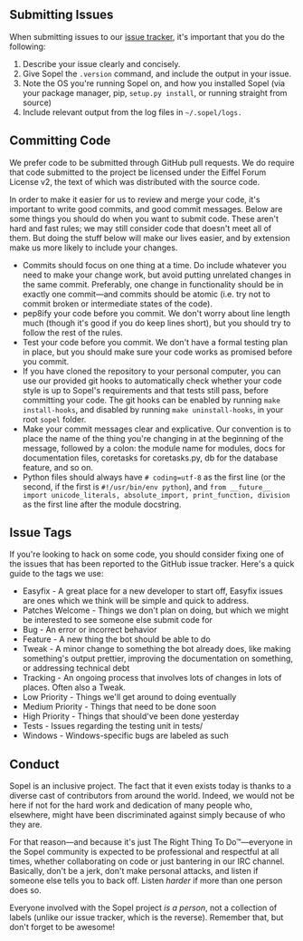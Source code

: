 Submitting Issues
-----------------

When submitting issues to our
[issue tracker](https://github.com/sopel-irc/sopel/issues), it's important
that you do the following:

1. Describe your issue clearly and concisely.
2. Give Sopel the `.version` command, and include the output in your issue.
3. Note the OS you're running Sopel on, and how you installed Sopel (via your
   package manager, pip, `setup.py install`, or running straight from source)
4. Include relevant output from the log files in `~/.sopel/logs.`

Committing Code
---------------

We prefer code to be submitted through GitHub pull requests. We do require that
code submitted to the project be licensed under the Eiffel Forum License v2,
the text of which was distributed with the source code.

In order to make it easier for us to review and merge your code, it's important
to write good commits, and good commit messages. Below are some things you
should do when you want to submit code. These aren't hard and fast rules; we
may still consider code that doesn't meet all of them. But doing the stuff
below will make our lives easier, and by extension make us more likely to
include your changes.

* Commits should focus on one thing at a time. Do include whatever you need to
  make your change work, but avoid putting unrelated changes in the same
  commit. Preferably, one change in functionality should be in exactly one
  commit—and commits should be atomic (i.e. try not to commit broken or
  intermediate states of the code).
* pep8ify your code before you commit. We don't worry about line length much
  (though it's good if you do keep lines short), but you should try to follow
  the rest of the rules.
* Test your code before you commit. We don't have a formal testing plan in
  place, but you should make sure your code works as promised before you
  commit.
* If you have cloned the repository to your personal computer, you can use our
  provided git hooks to automatically check whether your code style is up to
  Sopel's requirements and that tests still pass, before committing your code.
  The git hooks can be enabled by running `make install-hooks`, and disabled by
  running `make uninstall-hooks`,  in your root `sopel` folder.
* Make your commit messages clear and explicative. Our convention is to place
  the name of the thing you're changing in at the beginning of the message,
  followed by a colon: the module name for modules, docs for documentation
  files, coretasks for coretasks.py, db for the database feature, and so on.
* Python files should always have `# coding=utf-8` as the first line (or the
  second, if the first is `#!/usr/bin/env python`), and `from __future__ import
  unicode_literals, absolute_import, print_function, division` as the first
  line after the module docstring.

Issue Tags
----------

If you're looking to hack on some code, you should consider fixing one of the
issues that has been reported to the GitHub issue tracker. Here's a quick guide
to the tags we use:

* Easyfix           - A great place for a new developer to start off, Easyfix
                      issues are ones which we think will be simple and quick
                      to address.
* Patches Welcome   - Things we don't plan on doing, but which we might be
                      interested to see someone else submit code for
* Bug               - An error or incorrect behavior
* Feature           - A new thing the bot should be able to do
* Tweak             - A minor change to something the bot already does, like
                      making something's output prettier, improving the
                      documentation on something, or addressing technical debt
* Tracking          - An ongoing process that involves lots of changes in lots
                      of places. Often also a Tweak.
* Low Priority      - Things we'll get around to doing eventually
* Medium Priority   - Things that need to be done soon
* High Priority     - Things that should've been done yesterday
* Tests             - Issues regarding the testing unit in tests/
* Windows           - Windows-specific bugs are labeled as such

Conduct
-------

Sopel is an inclusive project. The fact that it even exists today is thanks to
a diverse cast of contributors from around the world. Indeed, we would not be
here if not for the hard work and dedication of many people who, elsewhere,
might have been discriminated against simply because of who they are.

For that reason—and because it's just The Right Thing To Do™—everyone in the
Sopel community is expected to be professional and respectful at all times,
whether collaborating on code or just bantering in our IRC channel. Basically,
don't be a jerk, don't make personal attacks, and listen if someone else tells
you to back off. Listen _harder_ if more than one person does so.

Everyone involved with the Sopel project _is a person_, not a collection of
labels (unlike our issue tracker, which is the reverse). Remember that, but
don't forget to be awesome!
